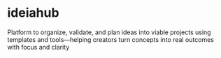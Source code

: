 # ideiahub
Platform to organize, validate, and plan ideas into viable projects using templates and tools—helping creators turn concepts into real outcomes with focus and clarity
